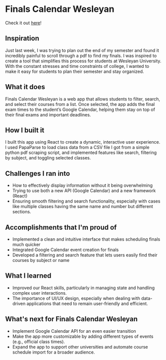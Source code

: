 # Finals Calendar Wesleyan
Check it out [here](https://finals-scheduler.vercel.app/)!

## Inspiration
Just last week, I was trying to plan out the end of my semester and found it incredibly painful to scroll through a pdf to find my finals. I was inspired to create a tool that simplifies this process for students at Wesleyan University. With the constant stresses and time constraints of college, I wanted to make it easy for students to plan their semester and stay organized.

## What it does
Finals Calendar Wesleyan is a web app that allows students to filter, search, and select their courses from a list. Once selected, the app adds the final exam times to the student’s Google Calendar, helping them stay on top of their final exams and important deadlines.

## How I built it
I built this app using React to create a dynamic, interactive user experience. I used PapaParse to load class data from a CSV file I got from a simple python pdf scraping script, and implemented features like search, filtering by subject, and toggling selected classes.

## Challenges I ran into
- How to effectively display information without it being overwhelming
- Trying to use both a new API (Google Calendar) and a new framework (React)
- Ensuring smooth filtering and search functionality, especially with cases like multiple classes having the same name and number but different sections.

## Accomplishments that I'm proud of
- Implemented a clean and intuitive interface that makes scheduling finals much quicker
- Integrated Google Calendar event creation for finals
- Developed a filtering and search feature that lets users easily find their courses by subject or name

## What I learned
- Improved our React skills, particularly in managing state and handling complex user interactions.
- The importance of UI/UX design, especially when dealing with data-driven applications that need to remain user-friendly and efficient.

## What's next for Finals Calendar Wesleyan
- Implement Google Calendar API for an even easier transition
- Make the app more customizable by adding different types of events (e.g., official class times).
- Expand the app to support other universities and automate course schedule import for a broader audience.

